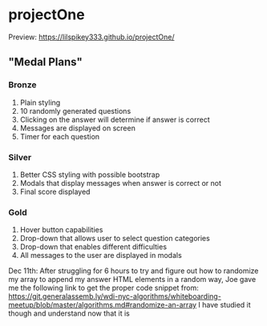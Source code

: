 # projectOne

Preview: https://lilspikey333.github.io/projectOne/

## "Medal Plans"

### Bronze

1. Plain styling
1. 10 randomly generated questions
1. Clicking on the answer will determine if answer is correct
1. Messages are displayed on screen
1. Timer for each question

### Silver

1. Better CSS styling with possible bootstrap
1. Modals that display messages when answer is correct or not
1. Final score displayed

### Gold

1. Hover button capabilities
1. Drop-down that allows user to select question categories
1. Drop-down that enables different difficulties
1. All messages to the user are displayed in modals

Dec 11th:
After struggling for 6 hours to try and figure out how to randomize my array to append my
answer HTML elements in a random way, Joe gave me the following link to get the proper code
snippet from: https://git.generalassemb.ly/wdi-nyc-algorithms/whiteboarding-meetup/blob/master/algorithms.md#randomize-an-array
I have studied it though and understand now that it is
